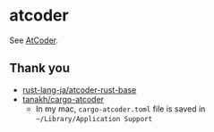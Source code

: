 # atcoder

See [AtCoder](https://atcoder.jp/).

## Thank you

- [rust-lang-ja/atcoder-rust-base](https://github.com/rust-lang-ja/atcoder-rust-base)
- [tanakh/cargo-atcoder](https://github.com/tanakh/cargo-atcoder)
  - In my mac, `cargo-atcoder.toml` file is saved in `~/Library/Application Support`
